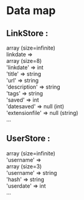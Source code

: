 Data map
=========

LinkStore :
-----------
array (size=infinite)  
    linkdate =>  
        array (size=8)  
          'linkdate' => int  
           'title' => string  
 	      'url' => string  
 	      'description' => string  
 	      'tags' => string  
 	      'saved' => int  
 	      'datesaved' => null (int)  
 	      'extensionfile' => null (string)  
 	...  

UserStore :
-----------
array (size=infinite)  
  	'username' =>   
	    array (size=3)  
	      'username' => string  
	      'hash' => string  
	      'userdate' => int  
	...  